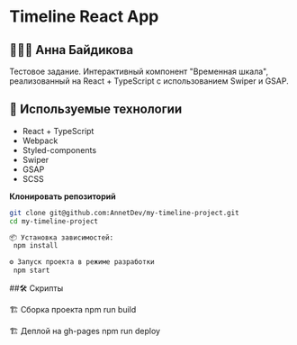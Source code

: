 # Timeline React App

## 👩🏻‍💻 Анна Байдикова

Тестовое задание. Интерактивный компонент "Временная шкала", реализованный на React + TypeScript с использованием Swiper и GSAP.

## 🚀 Используемые технологии

- React + TypeScript
- Webpack
- Styled-components
- Swiper
- GSAP
- SCSS

**Клонировать репозиторий**

```bash
git clone git@github.com:AnnetDev/my-timeline-project.git
cd my-timeline-project

📦 Установка зависимостей:
 npm install

⚙️ Запуск проекта в режиме разработки
 npm start
```

##🛠 Скрипты

🏗 Сборка проекта
npm run build

🏗 Деплой на gh-pages
npm run deploy
